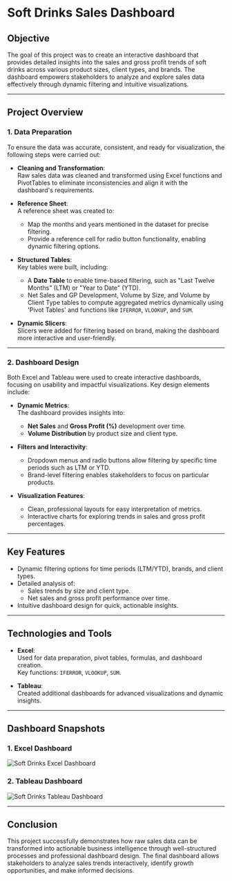 # **Soft Drinks Sales Dashboard**

## **Objective**
The goal of this project was to create an interactive dashboard that provides detailed insights into the sales and gross profit trends of soft drinks across various product sizes, client types, and brands. The dashboard empowers stakeholders to analyze and explore sales data effectively through dynamic filtering and intuitive visualizations.

---

## **Project Overview**

### **1. Data Preparation**
To ensure the data was accurate, consistent, and ready for visualization, the following steps were carried out:

- **Cleaning and Transformation**:  
  Raw sales data was cleaned and transformed using Excel functions and PivotTables to eliminate inconsistencies and align it with the dashboard's requirements.

- **Reference Sheet**:  
  A reference sheet was created to:
  - Map the months and years mentioned in the dataset for precise filtering.  
  - Provide a reference cell for radio button functionality, enabling dynamic filtering options.

- **Structured Tables**:  
  Key tables were built, including:
  - A **Date Table** to enable time-based filtering, such as "Last Twelve Months" (LTM) or "Year to Date" (YTD).
  - Net Sales and GP Development, Volume by Size, and Volume by Client Type tables to compute aggregated metrics dynamically using 'Pivot Tables' and functions like `IFERROR`, `VLOOKUP`, and `SUM`.

- **Dynamic Slicers**:  
  Slicers were added for filtering based on brand, making the dashboard more interactive and user-friendly.

---

### **2. Dashboard Design**
Both Excel and Tableau were used to create interactive dashboards, focusing on usability and impactful visualizations. Key design elements include:

- **Dynamic Metrics**:  
  The dashboard provides insights into:
  - **Net Sales** and **Gross Profit (%)** development over time.  
  - **Volume Distribution** by product size and client type.

- **Filters and Interactivity**:  
  - Dropdown menus and radio buttons allow filtering by specific time periods such as LTM or YTD.  
  - Brand-level filtering enables stakeholders to focus on particular products.

- **Visualization Features**:  
  - Clean, professional layouts for easy interpretation of metrics.
  - Interactive charts for exploring trends in sales and gross profit percentages.

---

## **Key Features**
- Dynamic filtering options for time periods (LTM/YTD), brands, and client types.
- Detailed analysis of:
  - Sales trends by size and client type.
  - Net sales and gross profit performance over time.
- Intuitive dashboard design for quick, actionable insights.

---

## **Technologies and Tools**
- **Excel**:  
  Used for data preparation, pivot tables, formulas, and dashboard creation.  
  Key functions: `IFERROR`, `VLOOKUP`, `SUM`.
  
- **Tableau**:  
  Created additional dashboards for advanced visualizations and dynamic insights.

---

## **Dashboard Snapshots**

### **1. Excel Dashboard**
![Soft Drinks Excel Dashboard](https://github.com/user-attachments/assets/888eefb7-ddc1-47ea-8432-bb9fbb6db64b)

### **2. Tableau Dashboard**
![Soft Drinks Tableau Dashboard](https://github.com/user-attachments/assets/62686f92-73ba-4ec8-909a-459cc8562812)

---

## **Conclusion**
This project successfully demonstrates how raw sales data can be transformed into actionable business intelligence through well-structured processes and professional dashboard design. The final dashboard allows stakeholders to analyze sales trends interactively, identify growth opportunities, and make informed decisions.
